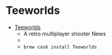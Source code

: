 # Teeworlds
- [Teeworlds](https://www.teeworlds.com/)
  -  A retro multiplayer shooter News
  - 
  - `brew cask install Teeworlds`
